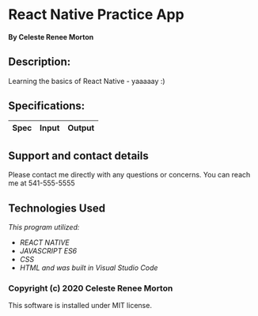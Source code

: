 # React Native Practice App
#### By Celeste Renee Morton
## Description:
Learning the basics of React Native - yaaaaay :)

## Specifications:

|Spec|Input|Output|
|-|-|-|

## Support and contact details
Please contact me directly with any questions or concerns. You can reach me at 541-555-5555
## Technologies Used
_This program utilized:_
* _REACT NATIVE_
* _JAVASCRIPT ES6_
* _CSS_
* _HTML_
_and was built in Visual Studio Code_
### Copyright (c) 2020 Celeste Renee Morton
This software is installed under MIT license.
